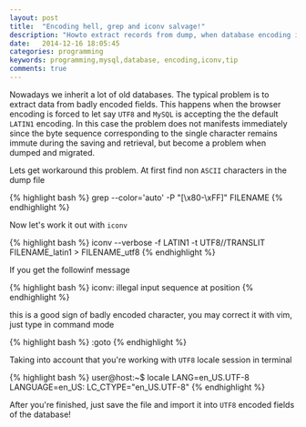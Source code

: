 ```yaml
---
layout: post
title:  "Encoding hell, grep and iconv salvage!"
description: "Howto extract records from dump, when database encoding is different with respect to the connection."
date:   2014-12-16 18:05:45
categories: programming
keywords: programming,mysql,database, encoding,iconv,tip
comments: true
---
```


Nowadays we inherit a lot of old databases. 
The typical problem is to extract data from badly encoded fields. 
This happens when the browser encoding is forced to let say `UTF8` 
and `MySQL` is accepting the the default `LATIN1` encoding. In this case
the problem does not manifests immediately since the byte sequence corresponding to 
the single character remains immute during the saving and retrieval, but become a problem 
when dumped and migrated. 

Lets get workaround this problem. At first find non `ASCII` characters in the dump file 

{% highlight bash %}
grep --color='auto' -P "[\x80-\xFF]" FILENAME
{% endhighlight %}

Now let's work it out with `iconv`

{% highlight bash %}
iconv --verbose -f LATIN1 -t UTF8//TRANSLIT FILENAME_latin1 > FILENAME_utf8
{% endhighlight %}

If you get the followinf message

{% highlight bash %}
iconv: illegal input sequence at position <NUMBER>
{% endhighlight %}

this is a good sign of badly encoded character, you may correct it with vim, just type in command mode

{% highlight bash %}
:goto <NUMBER>
{% endhighlight %}

Taking into account that you're working with `UTF8` locale session in terminal

{% highlight bash %}
user@host:~$ locale 
LANG=en_US.UTF-8
LANGUAGE=en_US:
LC_CTYPE="en_US.UTF-8"
{% endhighlight %}

After you're finished, just save the file and import it into `UTF8` encoded fields of the database!
